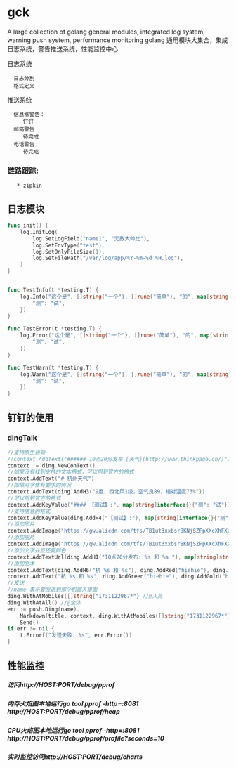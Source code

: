 # gck 

A large collection of golang general modules, integrated log system, warning push system, performance monitoring golang 通用模块大集合，集成日志系统，警告推送系统，性能监控中心


日志系统  
```
  日志分割
  格式定义
```
推送系统
```
  信息框警告：
     钉钉   
  邮箱警告
     待完成    
  电话警告 
     待完成      
```
### 链路跟踪:
```
   * zipkin 
```

## 日志模块

```go
func init() {
	log.InitLog(
		log.SetLogField("name1", "无敌大帅比"),
		log.SetEnvType("test"),
		log.SetOnlyFileSize(1),
		log.SetFilePath("/var/log/app/%Y-%m-%d %H.log"),
	)
}


func TestInfo(t *testing.T) {
	log.Info("这个是", []string{"一个"}, []rune("简单"), "的", map[string]interface{}{
		"测": "试",
	})
}

func TestError(t *testing.T) {
	log.Error("这个是", []string{"一个"}, []rune("简单"), "的", map[string]interface{}{
		"测": "试",
	})
}

func TestWarn(t *testing.T) {
	log.Warn("这个是", []string{"一个"}, []rune("简单"), "的", map[string]interface{}{
		"测": "试",
	})
}

```

## 钉钉的使用


### dingTalk
```go
//支持原生语句
//context.AddText("###### 10点20分发布 [天气](http://www.thinkpage.cn/)")
context := ding.NewConText()
//如果没有找到支持的文本格式，可以用到官方的格式
context.AddText("# 杭州天气")
//如果对字体有要求的情况
context.AddText(ding.AddH3("9度，西北风1级，空气良89，相对温度73%"))
//可以用到官方的格式
context.AddKeyValue("#### 【测试】:", map[string]interface{}{"测": "试"})
//支持随意的格式
context.AddKeyValue(ding.AddH4("【测试】:"), map[string]interface{}{"测": "试"})
//添加图片
context.AddImage("https://gw.alicdn.com/tfs/TB1ut3xxbsrBKNjSZFpXXcXhFXa-846-786.png")
//添加图片
context.AddImage("https://gw.alicdn.com/tfs/TB1ut3xxbsrBKNjSZFpXXcXhFXa-846-786.png")
//添加文字并且还要颜色
context.AddTextUrl(ding.AddH1("10点20分发布: %s 和 %s "), map[string]string{ding.AddGreen("天气"): "http://www.thinkpage.cn/", ding.AddRed("天气11"): "http://www.baidu.com/"})
//添加文本
context.AddText(ding.AddH6("杭 %s 和 %s"), ding.AddRed("hiehie"), ding.AddBlue("hiehie"))
context.AddText("杭 %s 和 %s", ding.AddGreen("hiehie"), ding.AddGold("hiehie"))
//发送
//name 表示要发送到那个机器人里面
ding.WithAtMobiles([]string{"1731122967*"} //@人员
ding.WithAtAll() //@全体
err := push.Ding(name).
    Markdown(title, context, ding.WithAtMobiles([]string{"1731122967*"})).
    Send()
if err != nil {
    t.Errorf("发送失败: %s", err.Error())
}
```  

## 性能监控

##### 访问http://HOST:PORT/debug/pprof

##### 内存火焰图本地运行go tool pprof -http=:8081 http://HOST:PORT/debug/pprof/heap

##### CPU火焰图本地运行go tool pprof -http=:8081 http://HOST:PORT/debug/pprof/profile?seconds=10

##### 实时监控访问http://HOST:PORT/debug/charts